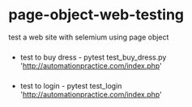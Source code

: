 # page-object-web-testing
test a web site with selemium using page object
###
* test to buy dress - pytest test_buy_dress.py 'http://automationpractice.com/index.php'
###
* test to login - pytest test_login 'http://automationpractice.com/index.php'  
